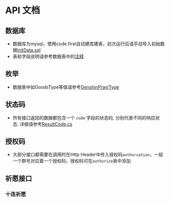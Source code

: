 # API 文档

## 数据库
- 数据库为mysql，使用code first自动建库建表，初次运行后请手动导入初始数据[initData.sql](https://github.com/GardenHamster/GenshinPray/blob/main/GenshinPray/Sql/initData.sql)
- 表和字段说明请参考数据表中的[注释](https://github.com/GardenHamster/GenshinPray/tree/main/GenshinPray/Models/PO)

## 枚举
- 数据表中如GoodsType等值请参考[GenshinPray/Type](https://github.com/GardenHamster/GenshinPray/tree/main/GenshinPray/Type)

## 状态码
- 所有接口返回的数据都包含一个 `code` 字段的状态码, 分别代表不同的响应状态. 详细请参考[ResultCode.cs](https://github.com/GardenHamster/GenshinPray/blob/main/GenshinPray/Common/ResultCode.cs)

## 授权码
- 大部分接口都需要在调用时在Http Header中传入授权码`authorzation`，一般一个群号对应着一个授权码，授权码可在`authorize`表中添加


## 祈愿接口
### 十连祈愿












